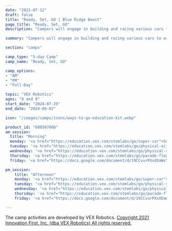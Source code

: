 ```yaml
---
date: "2021-07-12"
draft: false
title: "Ready, Set, GO | Blue Ridge Boost"
page_title: "Ready, Set, GO"
description: "Campers will engage in building and racing various cars to explore the concepts of forces and speed! They will start by constructing a Super Car and experimenting with ways to enhance its distance and speed. Over the course of the camp, they will expand on this foundation by assembling different models of the Super Car. This progression will allow them to investigate the dynamics of how these models move, culminating in coding and operating both the Code Super Car and the Code Base."

summary: "Campers will engage in building and racing various cars to explore the concepts of forces and speed! They will start by constructing a Super Car and experimenting with ways to enhance its distance and speed. Over the course of the camp, they will expand on this foundation by assembling different models of the Super Car. This progression will allow them to investigate the dynamics of how these models move, culminating in coding and operating both the Code Super Car and the Code Base."

section: "camps"

camp_type: "5-day Camp"
camp_name: "Ready, Set, GO"

camp_options: 
- "AM"
- "PM"
- "Full-Day"

topic: "VEX Robotics"
ages: "8 and 9"
start_date: "2024-07-29"
end_date: "2024-08-02"

icon: "/images/camps/icons/ways-to-go-education-kit.webp"

product_id: "680587060"
am_session:
  title: "Morning"
  monday: '<a href="https://education.vex.com/stemlabs/go/super-car">Super Car</a>, Labs 1 and 2. Campers will build the Super Car. They will predict and measure the distance it will travel. Campers will investigate how the number of turns affects the speed of the Super Car.'
  tuesday: '<a href="https://education.vex.com/stemlabs/go/physical-science">Physical Science</a>, Labs 1 and 2. Force is a fundamental concept in physics that causes objects to move or change their motion. Students will explore force through experiments with a Super Car. They will first investigate gravitational force by launching the car from different heights on an inclined plane. Then, they will modify the car with a rubber band to study how changing the applied force affects the travel distance. These hands-on activities will help students understand what causes force, how it can be changed, and its effects on motion.'
  wednesday: '<a href="https://education.vex.com/stemlabs/go/physical-science">Physical Science</a>, Lab 4. The Steering Super Car utilizes the combined forces from two motors to achieve turning capability. Students will investigate how differential motor speeds and directions create the torque necessary for steering. By applying varying power to each motor, they will observe how the car can move forward, reverse, and turn left or right. This exploration will deepen their understanding of basic robotic movement principles. Students will analyze how the interplay of these motor forces affects the trajectory and stability. Through hands-on experimentation, they will learn to predict the motion based on motor input, developing their ability to anticipate continued motion, changes in direction, or maintenance of stability. This practical application of physics concepts will enhance their comprehension of force, motion, and robotics fundamentals.'
  thursday: '<a href="https://education.vex.com/stemlabs/go/parade-float">Parade Float</a>, Labs 1, 2, 3. Campers will build the Code Base robot and develop a VEXcode GO project to guide it through two challenge courses. They will design and construct a float to be placed atop the Code Base robot. After creating the float, campers will conduct tests to evaluate its stability when positioned on the robot. This hands-on project allows campers to apply their coding skills, enhance their engineering abilities, and gain practical experience in robot navigation and structural design. Through the process of building, programming, and testing, campers will develop problem-solving skills and learn to iterate on their designs for improved performance.'
  friday: '<a href="https://docs.google.com/document/d/19CCvurPXxXDaWvYok4_iTDp8aaC-4cDypiQkWw3h-Io/edit">Self-Driving Code Base</a>, part 1. Campers will explore two key functions of the Eye Sensor in their robotics projects. First, they will use the "Move Until Dark Line" example project to understand how the Eye Sensor detects lines, enabling their car to stay within its lane. This exercise demonstrates the ability of the sensor to distinguish brightness levels. Next, campers will create their own VEXcode GO project that utilizes the color detection capability. Their goal will be to program their car to stop when it encounters a stop sign, showcasing practical applications of color sensing in robotics. These activities will enhance understanding of sensor-based navigation and decision-making in autonomous vehicles.'

pm_session:
    title: "Afternoon"
    monday: '<a href="https://education.vex.com/stemlabs/go/super-car">Super Car</a>, Lab 3. Campers will learn that average speed is the relationship between total distance traveled and elapsed time and will calculatw the average speed of the Super Car.<a href="https://education.vex.com/stemlabs/go/parade-float">Parade Float</a>, Labs 1, 2, and 3.'
    tuesday: '<a href="https://education.vex.com/stemlabs/go/physical-science">Physical Science</a>, Lab 3, Motorized Super Car. Students will compare Motorized and Unpowered Super Car builds to understand how motors affect movement and performance. They will develop clear research questions about the impact of motorization. The students will collect and analyze data on car dynamics, identify patterns, and make predictions based on their observations. They will explore how different gear configurations influence movement and gain practical insights into mechanical advantage and efficiency. This hands-on project enhances critical thinking and scientific inquiry skills, bridging theory and application in powered systems.'
    wednesday: '<a href="https://education.vex.com/stemlabs/go/physical-science">Physical Science</a>, Lab 5. Students will build and test their car at four different velocities. They will use their Data Collection Sheet to record how far the Code Super Car travels in three seconds at four different velocities. '
    thursday: '<a href="https://education.vex.com/stemlabs/go/parade-float">Parade Float</a>, Labs 4 and 5. Campers will calculate and program the Code Base robot to drive and turn specific distances using motor blocks like [Spin for]. They will measure the distance per wheel rotation, then determine the rotations needed to cover a parade route. Campers will also calculate the wheel rotations required for accurate turns. This exercise combines mathematics with robotics, improving their programming precision and spatial reasoning skills.'
    friday: '<a href="https://docs.google.com/document/d/19CCvurPXxXDaWvYok4_iTDp8aaC-4cDypiQkWw3h-Io/edit">Self-Driving Code Base, part 2. In the Construction Zone challenge, campers will program the Code Base robot to navigate a simulated roadwork area. They will use the Eye Sensor to detect different colors representing various road conditions. Campers will code the robot to drive at normal speed, slow down, and come to a complete stop based on the colors it encounters. This exercise will teach campers how to implement conditional statements in their code, allowing the robot to make real-time decisions based on sensor input. By completing this challenge, campers will gain practical experience in creating responsive robotic systems and understand the principles behind automated traffic management.'

---
```


<div class="container">
The camp activities are developed by VEX Robotics. <a href="https://www.vexrobotics.com/copyright-notice">Copyright 2021 Innovation First, Inc. (dba VEX Robotics) All rights reserved.</a>
</div>